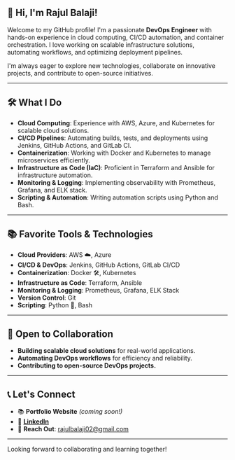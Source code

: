 ## 🌟 Hi, I'm Rajul Balaji!

Welcome to my GitHub profile! I'm a passionate **DevOps Engineer** with hands-on experience in cloud computing, CI/CD automation, and container orchestration. I love working on scalable infrastructure solutions, automating workflows, and optimizing deployment pipelines.

I'm always eager to explore new technologies, collaborate on innovative projects, and contribute to open-source initiatives.

---

## 🛠️ What I Do

- **Cloud Computing**: Experience with AWS, Azure, and Kubernetes for scalable cloud solutions.
- **CI/CD Pipelines**: Automating builds, tests, and deployments using Jenkins, GitHub Actions, and GitLab CI.
- **Containerization**: Working with Docker and Kubernetes to manage microservices efficiently.
- **Infrastructure as Code (IaC)**: Proficient in Terraform and Ansible for infrastructure automation.
- **Monitoring & Logging**: Implementing observability with Prometheus, Grafana, and ELK stack.
- **Scripting & Automation**: Writing automation scripts using Python and Bash.

---

## 📚 Favorite Tools & Technologies

- **Cloud Providers**: AWS ☁️, Azure
- **CI/CD & DevOps**: Jenkins, GitHub Actions, GitLab CI/CD
- **Containerization**: Docker 🛠️, Kubernetes
- **Infrastructure as Code**: Terraform, Ansible
- **Monitoring & Logging**: Prometheus, Grafana, ELK Stack
- **Version Control**: Git
- **Scripting**: Python 🔬, Bash

---

## 🤝 Open to Collaboration

- **Building scalable cloud solutions** for real-world applications.
- **Automating DevOps workflows** for efficiency and reliability.
- **Contributing to open-source DevOps projects.**

---

## 📞 Let's Connect

- 📚 **Portfolio Website** *(coming soon!)*
- 👤 [**LinkedIn**](https://www.linkedin.com/in/rajul-balaji-801929275/)
- 💌 **Reach Out**: [rajulbalaji02@gmail.com](#)

---

Looking forward to collaborating and learning together!


